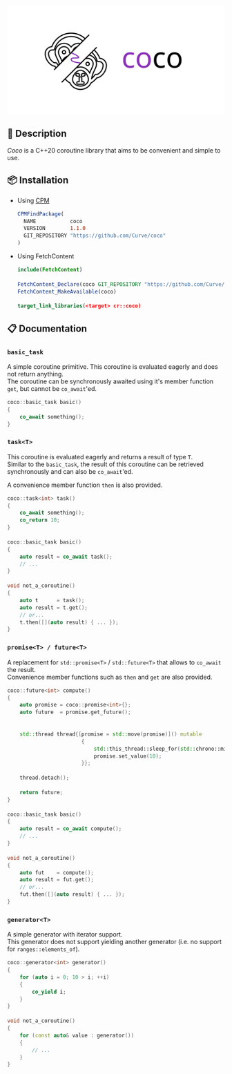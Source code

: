 <p align="center">
  <picture>
    <source media="(prefers-color-scheme: dark)" srcset="assets/logo-dark.svg">
    <img src="assets/logo-light.svg" width="600">
  </picture>
</p>

## 📃 Description

_Coco_ is a C++20 coroutine library that aims to be convenient and simple to use.  

## 📦 Installation

* Using [CPM](https://github.com/cpm-cmake/CPM.cmake)
  ```cmake
  CPMFindPackage(
    NAME           coco
    VERSION        1.1.0
    GIT_REPOSITORY "https://github.com/Curve/coco"
  )
  ```

* Using FetchContent
  ```cmake
  include(FetchContent)

  FetchContent_Declare(coco GIT_REPOSITORY "https://github.com/Curve/coco" GIT_TAG v1.1.0)
  FetchContent_MakeAvailable(coco)

  target_link_libraries(<target> cr::coco)
  ```

## 📋 Documentation

### `basic_task`

A simple coroutine primitive. This coroutine is evaluated eagerly and does not return anything.  
The coroutine can be synchronously awaited using it's member function `get`, but cannot be `co_await`'ed.

```cpp
coco::basic_task basic()
{
    co_await something();
}
```

### `task<T>`

This coroutine is evaluated eagerly and returns a result of type `T`.  
Similar to the `basic_task`, the result of this coroutine can be retrieved synchronously and can also be `co_await`'ed.

A convenience member function `then` is also provided.

```cpp
coco::task<int> task()
{
    co_await something();
    co_return 10;
}

coco::basic_task basic()
{
    auto result = co_await task();
    // ...
}

void not_a_coroutine()
{
    auto t      = task();
    auto result = t.get();
    // or...
    t.then([](auto result) { ... });
}
```

### `promise<T> / future<T>`

A replacement for `std::promise<T>` / `std::future<T>` that allows to `co_await` the result.  
Convenience member functions such as `then` and `get` are also provided.

```cpp
coco::future<int> compute()
{
    auto promise = coco::promise<int>{};
    auto future  = promise.get_future();

 
    std::thread thread{[promise = std::move(promise)]() mutable
                        {
                            std::this_thread::sleep_for(std::chrono::milliseconds(500));
                            promise.set_value(10);
                        }};

    thread.detach();

    return future;
}

coco::basic_task basic()
{
    auto result = co_await compute();
    // ...
}

void not_a_coroutine()
{
    auto fut    = compute();
    auto result = fut.get();
    // or...
    fut.then([](auto result) { ... });
}
```

### `generator<T>`

A simple generator with iterator support.  
This generator does not support yielding another generator (i.e. no support for `ranges::elements_of`).

```cpp
coco::generator<int> generator()
{
    for (auto i = 0; 10 > i; ++i)
    {
        co_yield i;
    }
}

void not_a_coroutine()
{
    for (const auto& value : generator())
    {
        // ...
    }
}
```
